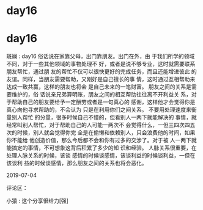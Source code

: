 # day16

# day16

斑斓 : day16 俗话说在家靠父母，出门靠朋友。出门在外，由 于我们所学的领域不同，对于一些其他领域的事物处理不 好，或者是说不够专业，这时就需要联系朋友帮忙，通过朋 友的帮忙不仅可以很快更好的完成任务，而且还能增进彼此 的友谊。同样，当朋友需要帮助，又刚好是自己擅长的事 情，这时通过互相帮助来达成一致共赢，这样的朋友也将会 是自己未来的一笔财富。 朋友之间的关系是需要维护的，俗 话说亲兄弟算明账，朋友之间的相互帮助往往离不开利益关 系，对于帮助自己的朋友要给予一定酬劳或者是一句真心的 感谢，这样他才会觉得你是真心向他寻求帮助的，不会认为 只是在利用你们之间关系。 不要用处理速度来衡量别人帮忙 的分量，很多时候自己不懂的，但看别人一两下就能解决的 事情，就经常叫别人帮忙，对于帮助自己的人可能一两次不 会觉得什么，一但三四次四五次的时候，别人就会觉得你完 全是在偷懒和依赖别人，只会浪费他的时间，如果你不能给 他创造价值，那么今后都不会和你有过多的交涉了。对于被 人一两下就能搞定的事情，不可想象这背后积累了多少的知 识和经验。 人脉关系很重要，在处理人脉关系的时候，该谈 感情的时候谈感情，该谈利益的时候谈利益，一但在该谈利 益的时候谈感情，那么朋友之间的关系也将会恶化。

2019-07-04

评论区：

小猿 : 这个分享很给力[强]